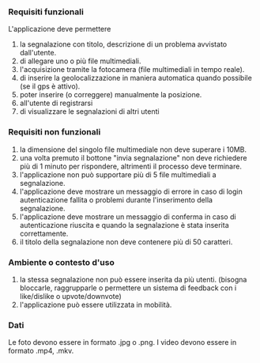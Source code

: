 ### Requisiti funzionali
L'applicazione deve permettere
1. la segnalazione con titolo, descrizione di un problema avvistato dall'utente.
1. di allegare uno o più file multimediali.
1. l'acquisizione tramite la fotocamera (file multimediali in tempo reale).
1. di inserire la geolocalizzazione in maniera automatica quando possibile (se il gps è attivo).
1. poter inserire (o correggere) manualmente la posizione.
1. all'utente di registrarsi
1. di visualizzare le segnalazioni di altri utenti

### Requisiti non funzionali
1. la dimensione del singolo file multimediale non deve superare i 10MB.
1. una volta premuto il bottone "invia segnalazione" non deve richiedere più di 1 minuto per rispondere, altrimenti il processo deve terminare.
1. l'applicazione non può supportare più di 5 file multimediali a segnalazione.
1. l'applicazione deve mostrare un messaggio di errore in caso di login autenticazione fallita o problemi durante l'inserimento della segnalazione.
1. l'applicazione deve mostrare un messaggio di conferma in caso di autenticazione riuscita e quando la segnalazione è stata inserita correttamente.
1. il titolo della segnalazione non deve contenere più di 50 caratteri.

### Ambiente o contesto d'uso
1. la stessa segnalazione non può essere inserita da più utenti. (bisogna bloccarle, raggrupparle o permettere un sistema di feedback con i like/dislike o upvote/downvote)
1. l'applicazione può essere utilizzata in mobilità.

### Dati
Le foto devono essere in formato .jpg o .png.
I video devono essere in formato .mp4, .mkv.

